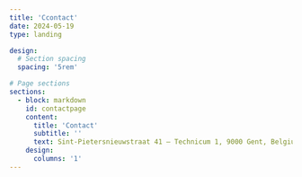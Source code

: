 ```yaml
---
title: 'Ccontact'
date: 2024-05-19
type: landing

design:
  # Section spacing
  spacing: '5rem'

# Page sections
sections: 
  - block: markdown
    id: contactpage
    content:
      title: 'Contact'
      subtitle: ''
      text: Sint-Pietersnieuwstraat 41 – Technicum 1, 9000 Gent, Belgium. [lisa.janssen@ugent.be](mailto:lisa.janssen@ugent.be). 
    design:
      columns: '1'
---
```

